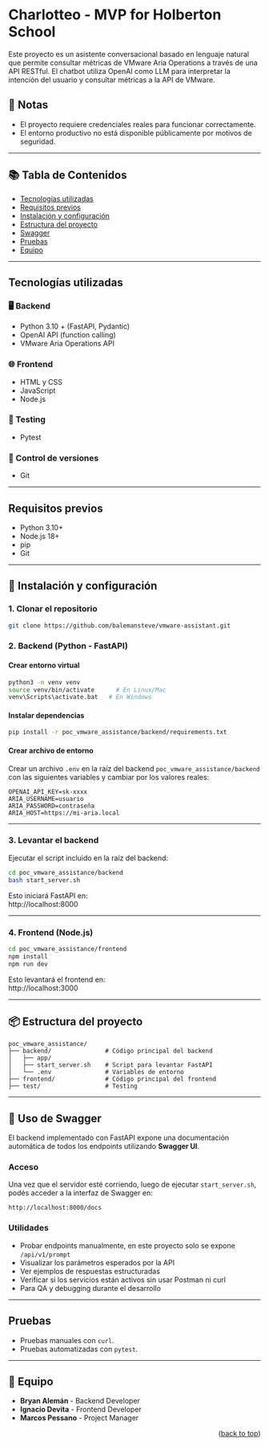 <a id="readme-top"></a>
# Charlotteo - MVP for Holberton School

Este proyecto es un asistente conversacional basado en lenguaje natural que permite consultar métricas de VMware Aria Operations a través de una API RESTful. El chatbot utiliza OpenAI como LLM para interpretar la intención del usuario y consultar métricas a la API de VMware.

## 📝 Notas
- El proyecto requiere credenciales reales para funcionar correctamente.
- El entorno productivo no está disponible públicamente por motivos de seguridad.

---

## 📚 Tabla de Contenidos

- [Tecnologías utilizadas](#tecnologías-utilizadas)
- [Requisitos previos](#requisitos-previos)
- [Instalación y configuración](#instalación-y-configuración)
- [Estructura del proyecto](#estructura-del-proyecto)
- [Swagger](#uso-de-swagger)
- [Pruebas](#pruebas)
- [Equipo](#equipo)

---

## Tecnologías utilizadas
### 🖥️ Backend 
- Python 3.10 + (FastAPI, Pydantic)
- OpenAI API (function calling)
- VMware Aria Operations API
### 🌐 Frontend
- HTML y CSS
- JavaScript
- Node.js
### 🧪 Testing
- Pytest
### 🔀 Control de versiones
- Git

---

## Requisitos previos

- Python 3.10+
- Node.js 18+
- pip
- Git

---

## 🔧 Instalación y configuración

### 1. Clonar el repositorio

```bash
git clone https://github.com/balemansteve/vmware-assistant.git
```

### 2. Backend (Python - FastAPI)

#### Crear entorno virtual

```bash
python3 -m venv venv
source venv/bin/activate      # En Linux/Mac
venv\Scripts\activate.bat   # En Windows
```

#### Instalar dependencias

```bash
pip install -r poc_vmware_assistance/backend/requirements.txt
```

#### Crear archivo de entorno

Crear un archivo `.env` en la raíz del backend `poc_vmware_assistance/backend` con las siguientes variables y cambiar por los valores reales:

```dotenv
OPENAI_API_KEY=sk-xxxx
ARIA_USERNAME=usuario
ARIA_PASSWORD=contraseña
ARIA_HOST=https://mi-aria.local
```

---

### 3. Levantar el backend

Ejecutar el script incluido en la raíz del backend:

```bash
cd poc_vmware_assistance/backend
bash start_server.sh
```

Esto iniciará FastAPI en:  
http://localhost:8000

---

### 4. Frontend (Node.js)

```bash
cd poc_vmware_assistance/frontend
npm install
npm run dev
```

Esto levantará el frontend en:  
http://localhost:3000

---

## 📦 Estructura del proyecto

```plaintext
poc_vmware_assistance/
├── backend/               # Código principal del backend
│   ├── app/               
│   ├── start_server.sh    # Script para levantar FastAPI
│   └── .env               # Variables de entorno
├── frontend/              # Código principal del frontend
├── test/                  # Testing
```

---

## 📖 Uso de Swagger

El backend implementado con FastAPI expone una documentación automática de todos los endpoints utilizando **Swagger UI**.

### Acceso

Una vez que el servidor esté corriendo, luego de ejecutar `start_server.sh`, podés acceder a la interfaz de Swagger en:

```
http://localhost:8000/docs
```

### Utilidades

- Probar endpoints manualmente, en este proyecto solo se expone `/api/v1/prompt`
- Visualizar los parámetros esperados por la API
- Ver ejemplos de respuestas estructuradas
- Verificar si los servicios están activos sin usar Postman ni curl
- Para QA y debugging durante el desarrollo

---

## Pruebas

- Pruebas manuales con `curl`.
- Pruebas automatizadas con `pytest`.

---

## 👥 Equipo

- **Bryan Alemán** - Backend Developer
- **Ignacio Devita** - Frontend Developer
- **Marcos Pessano** - Project Manager
<p align="right">(<a href="#readme-top">back to top</a>)</p>
